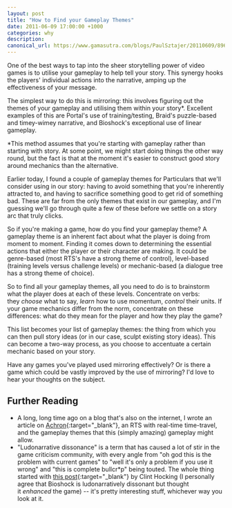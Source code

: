 ```yaml
---
layout: post
title: "How to Find your Gameplay Themes"
date: 2011-06-09 17:00:00 +1000
categories: why
description: 
canonical_url: https://www.gamasutra.com/blogs/PaulSztajer/20110609/89605/How_to_Find_your_Gameplay_Themes.php
---
```

One of the best ways to tap into the sheer storytelling power of video games is to utilise your gameplay to help tell your story. This synergy hooks the players' individual actions into the narrative, amping up the effectiveness of your message.

The simplest way to do this is mirroring: this involves figuring out the themes of your gameplay and utilising them within your story*. Excellent examples of this are Portal's use of training/testing, Braid's puzzle-based and timey-wimey narrative, and Bioshock's exceptional use of linear gameplay.

\*This method assumes that you're starting with gameplay rather than starting with story. At some point, we might start doing things the other way round, but the fact is that at the moment it's easier to construct good story around mechanics than the alternative.

Earlier today, I found a couple of gameplay themes for Particulars that we'll consider using in our story: having to avoid something that you're inherently attracted to, and having to sacrifice something good to get rid of something bad. These are far from the only themes that exist in our gameplay, and I'm guessing we'll go through quite a few of these before we settle on a story arc that truly clicks.

So if you're making a game, how do you find your gameplay theme? A gameplay theme is an inherent fact about what the player is doing from moment to moment. Finding it comes down to determining the essential actions that either the player or their character are making. It could be genre-based (most RTS's have a strong theme of control), level-based (training levels versus challenge levels) or mechanic-based (a dialogue tree has a strong theme of choice).

So to find all your gameplay themes, all you need to do is to brainstorm what the player does at each of these levels. Concentrate on verbs: they *choose* what to say, *learn* how to use momentum, *control* their units. If your game mechanics differ from the norm, concentrate on these differences: what do they mean for the player and how they play the game?

This list becomes your list of gameplay themes: the thing from which you can then pull story ideas (or in our case, sculpt existing story ideas). This can become a two-way process, as you choose to accentuate a certain mechanic based on your story.

Have any games you've played used mirroring effectively? Or is there a game which could be vastly improved by the use of mirroring? I'd love to hear your thoughts on the subject.

Further Reading
---------------

-   A long, long time ago on a blog that's also on the internet, I wrote an article on [Achron](http://www.fabula-ex-machina.org/2010/06/achron-real-time-just-got-complicated/ "Achron: Real Time just got Complicated"){:target="_blank"}, an RTS with real-time time-travel, and the gameplay themes that this (simply amazing) gameplay might allow.
-   "Ludonarrative dissonance" is a term that has caused a lot of stir in the game criticism community, with every angle from "oh god this is the problem with current games" to "well it's only a problem if you use it wrong" and "this is complete bullcr*p" being touted. The whole thing started with [this post](http://clicknothing.typepad.com/click_nothing/2007/10/ludonarrative-d.html "Ludonarrative Dissonance in Bioshock"){:target="_blank"} by Clint Hocking (I personally agree that Bioshock is ludonarratively dissonant but thought it *enhanced* the game) -- it's pretty interesting stuff, whichever way you look at it.
